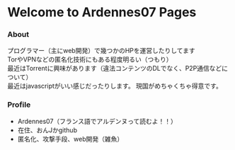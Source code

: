 # Welcome to Ardennes07 Pages


### About
プログラマー（主にweb開発）で幾つかのHPを運営したりしてます  
TorやVPNなどの匿名化技術にもある程度明るい（つもり）  
最近はTorrentに興味があります（違法コンテンツのDLでなく、P2P通信などについて）  
最近はjavascriptがいい感じだったりします。
現国がめちゃくちゃ得意です。  

### Profile
- Ardennes07（フランス語でアルデンヌって読むよ！！）  
- 在住、おんJかgithub   
- 匿名化、攻撃手段、web開発（雑魚） 









